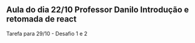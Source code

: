 Aula do dia 22/10
Professor Danilo
Introdução e retomada de react
-
Tarefa para 29/10 - Desafio 1 e 2 
